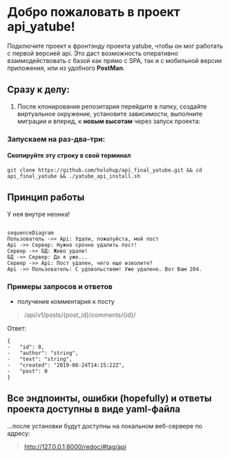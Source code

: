 
# Добро пожаловать в проект api_yatube!

Подключите проект к фронтэнду проекта yatube, чтобы он мог работать с первой версией api. Это даст возможность оперативно взаимодействовать с базой как прямо с SPA, так и с мобильной версии приложения, или из удобного **PostMan**.

## Сразу к делу:

1) После клонирования репозитария перейдите в папку, создайте виртуальное окружение, установите зависимости, выполните миграции и вперед, к **новым высотам** через запуск проекта:

### Запускаем на раз-два-три:

#### Скопируйте эту строку в свой терминал
```
git clone https://github.com/holohup/api_final_yatube.git && cd api_final_yatube && ./yatube_api_install.sh
```

## Принцип работы
 У нея внутре неонка!
```mermaid

sequenceDiagram
Пользователь ->> Api: Удали, пожалуйста, мой пост
Api ->> Сервер: Нужно срочно удалить пост!
Сервер ->> БД: Живо удали!
БД ->> Сервер: Да я уже...
Сервер ->> Api: Пост удален, чего еще изволите?
Api ->> Пользователь: С удовольствем! Уже удалено. Вот Вам 204.
```

### Примеры запросов и ответов

- получение комментария к посту

> /api/v1/posts/{post_id}/comments/{id}/

Ответ:
```
{
-   "id": 0,   
-   "author": "string", 
-   "text": "string",  
-   "created": "2019-08-24T14:15:22Z",  
-   "post": 0
}
```

## Все эндпоинты, ошибки (hopefully) и ответы проекта доступны в виде yaml-файла

...после установки будут доступны на локальном веб-сервере по адресу: 
> http://127.0.0.1:8000/redoc/#tag/api